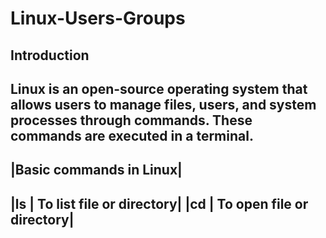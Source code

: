 # Linux-Users-Groups

## Introduction
**Linux is an open-source operating system that allows users to manage files, users, and system processes through commands. These commands are executed in a terminal.**
-------------------------
|Basic commands in Linux|
-------------------------
|ls | To list file or directory|
|cd | To open file or directory|
--------------------------------
